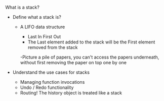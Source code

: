 What is a stack? 

- Define what a stack is?

    - A LIFO data structure

        - Last In First Out
        - The Last element added to the stack will be the First element removed from the stack

        -Picture a pile of papers, you can't access the papers underneath,
        without first removing the paper on top one by one

- Understand the use cases for stacks
 
    - Managing function invocations
    - Undo / Redo functionality 
    - Routing! The history object is treated like a stack

